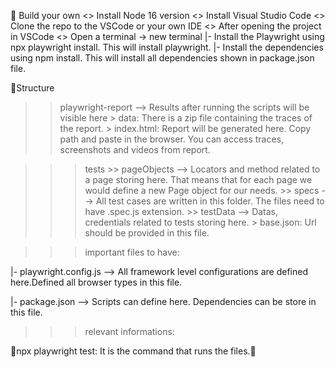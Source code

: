 🔨 Build your own
<> Install Node 16 version
<> Install Visual Studio Code
<> Clone the repo to the VSCode or your own IDE
<> After opening the project in VSCode
<> Open a terminal -> new terminal
 |- Install the Playwright using npx playwright install. This will install playwright.
 |- Install the dependencies using npm install. This will install all dependencies shown in package.json file.

📁Structure

>> playwright-report --> Results after running the scripts will be visible here
     > data: There is a zip file containing the traces of the report.
     > index.html: Report will be generated here. Copy path and paste in the browser. You can access traces, screenshots and videos from report.

>>> tests
    >> pageObjects --> Locators and method related to a page storing here. That means that for each page we would define a new Page object for our needs.
    >> specs --> All test cases are written in this folder. The files need to have .spec.js extension.
    >> testData --> Datas, credentials related to tests storing here.
        > base.json: Url should be provided in this file.

>>> important files to have:

 |- playwright.config.js --> All framework level configurations are defined here.Defined all browser types in this file.

 |- package.json --> Scripts can define here. Dependencies can be store in this file.


>>> relevant informations:

 🔨npx playwright test: It is the command that runs the files.🔨

